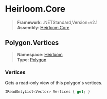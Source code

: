 # Heirloom.Core

> **Framework**: .NETStandard,Version=v2.1  
> **Assembly**: [Heirloom.Core][0]  

## Polygon.Vertices

> **Namespace**: [Heirloom][0]  
> **Type**: [Polygon][1]  

### Vertices

Gets a read-only view of this polygon's vertices.

```cs
IReadOnlyList<Vector> Vertices { get; }
```

[0]: ../Heirloom.Core.md
[1]: Heirloom.Polygon.md
